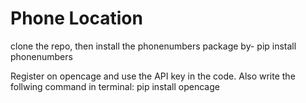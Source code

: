 # Phone Location
clone the repo, then install the phonenumbers package by-
pip install phonenumbers


Register on opencage and use the API key in the code.
Also write the follwing command in terminal: 
pip install opencage
